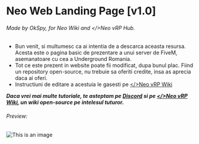 # Neo Web Landing Page [v1.0]

###### Made by OkSpy, for Neo Wiki and </>Neo vRP Hub.

- Bun venit, si multumesc ca ai intentia de a descarca aceasta resursa. Acesta este o pagina basic de prezentare a unui server de FiveM, asemanatoare cu cea a Underground Romania. 
- Tot ce este prezent in website poate fii modificat, dupa bunul plac. Fiind un repository open-source, nu trebuie sa oferiti credite, insa as aprecia daca ai oferi.
- Instructiuni de editare a acestuia le gasesti pe [</>Neo vRP Wiki](https://neowiki.notion.site/Neo-vRP-Hub-Wiki-77b397556ba14d0b8292fd85f6d84da4)

**_Daca vrei mai multe tutoriale, te asteptam pe [Discord](https://discord.gg/skBEqPSxWT) si pe [</>Neo vRP Wiki](https://neowiki.notion.site/Neo-vRP-Hub-Wiki-77b397556ba14d0b8292fd85f6d84da4), un wiki open-source pe intelesul tuturor._**

###### Preview:

![This is an image](https://i.imgur.com/7RI9yVo.gif)
